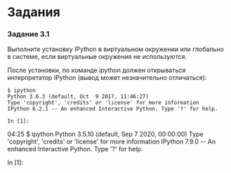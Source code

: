 # Задания

### Задание 3.1

Выполните установку IPython в виртуальном окружении или глобально в системе, если виртуальные окружения не используются.

После установки, по команде ipython должен открываться интерпретатор IPython (вывод может незначительно отличаться):
```
$ ipython
Python 3.6.3 (default, Oct  9 2017, 11:46:27)
Type 'copyright', 'credits' or 'license' for more information
IPython 6.2.1 -- An enhanced Interactive Python. Type '?' for help.

In [1]:
```


04:25 $ ipython
Python 3.5.10 (default, Sep  7 2020, 00:00:00) 
Type 'copyright', 'credits' or 'license' for more information
IPython 7.9.0 -- An enhanced Interactive Python. Type '?' for help.

In [1]:
